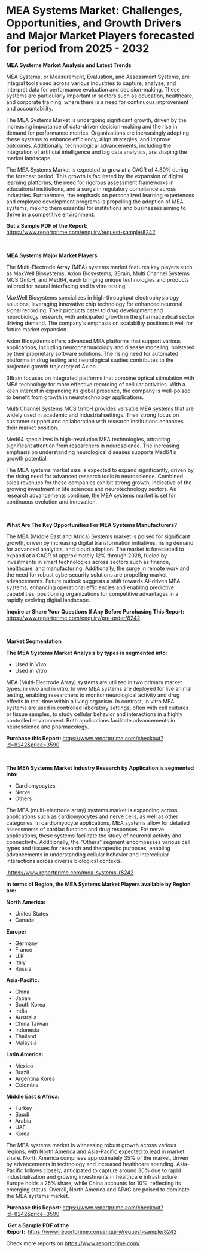 <p><h1>MEA Systems Market: Challenges, Opportunities, and Growth Drivers and Major Market Players forecasted for period from 2025 - 2032</h1></p><p><strong>MEA Systems Market Analysis and Latest Trends</strong></p>
<p><p>MEA Systems, or Measurement, Evaluation, and Assessment Systems, are integral tools used across various industries to capture, analyze, and interpret data for performance evaluation and decision-making. These systems are particularly important in sectors such as education, healthcare, and corporate training, where there is a need for continuous improvement and accountability.</p><p>The MEA Systems Market is undergoing significant growth, driven by the increasing importance of data-driven decision-making and the rise in demand for performance metrics. Organizations are increasingly adopting these systems to enhance efficiency, align strategies, and improve outcomes. Additionally, technological advancements, including the integration of artificial intelligence and big data analytics, are shaping the market landscape. </p><p>The MEA Systems Market is expected to grow at a CAGR of 4.80% during the forecast period. This growth is facilitated by the expansion of digital learning platforms, the need for rigorous assessment frameworks in educational institutions, and a surge in regulatory compliance across industries. Furthermore, the emphasis on personalized learning experiences and employee development programs is propelling the adoption of MEA systems, making them essential for institutions and businesses aiming to thrive in a competitive environment.</p></p>
<p><strong>Get a Sample PDF of the Report:&nbsp;</strong> <a href="https://www.reportprime.com/enquiry/request-sample/8242?utm_campaign=2274&utm_medium=2&utm_source=Github&utm_content=ia&utm_term=19032025&utm_id=mea-systems">https://www.reportprime.com/enquiry/request-sample/8242</a></p>
<p>&nbsp;</p>
<p><strong>MEA Systems Major Market Players</strong></p>
<p><p>The Multi-Electrode Array (MEA) systems market features key players such as MaxWell Biosystems, Axion Biosystems, 3Brain, Multi Channel Systems MCS GmbH, and Med64, each bringing unique technologies and products tailored for neural interfacing and in vitro testing.</p><p>MaxWell Biosystems specializes in high-throughput electrophysiology solutions, leveraging innovative chip technology for enhanced neuronal signal recording. Their products cater to drug development and neurobiology research, with anticipated growth in the pharmaceutical sector driving demand. The company's emphasis on scalability positions it well for future market expansion.</p><p>Axion Biosystems offers advanced MEA platforms that support various applications, including neuropharmacology and disease modeling, bolstered by their proprietary software solutions. The rising need for automated platforms in drug testing and neurological studies contributes to the projected growth trajectory of Axion.</p><p>3Brain focuses on integrated platforms that combine optical stimulation with MEA technology for more effective recording of cellular activities. With a keen interest in expanding its global presence, the company is well-poised to benefit from growth in neurotechnology applications.</p><p>Multi Channel Systems MCS GmbH provides versatile MEA systems that are widely used in academic and industrial settings. Their strong focus on customer support and collaboration with research institutions enhances their market position.</p><p>Med64 specializes in high-resolution MEA technologies, attracting significant attention from researchers in neuroscience. The increasing emphasis on understanding neurological diseases supports Med64’s growth potential.</p><p>The MEA systems market size is expected to expand significantly, driven by the rising need for advanced research tools in neuroscience. Combined sales revenues for these companies exhibit strong growth, indicative of the growing investment in life sciences and neurotechnology sectors. As research advancements continue, the MEA systems market is set for continuous evolution and innovation.</p></p>
<p>&nbsp;</p>
<p><strong>What Are The Key Opportunities For MEA Systems Manufacturers?</strong></p>
<p><p>The MEA (Middle East and Africa) Systems market is poised for significant growth, driven by increasing digital transformation initiatives, rising demand for advanced analytics, and cloud adoption. The market is forecasted to expand at a CAGR of approximately 12% through 2028, fueled by investments in smart technologies across sectors such as finance, healthcare, and manufacturing. Additionally, the surge in remote work and the need for robust cybersecurity solutions are propelling market advancements. Future outlook suggests a shift towards AI-driven MEA systems, enhancing operational efficiencies and enabling predictive capabilities, positioning organizations for competitive advantages in a rapidly evolving digital landscape.</p></p>
<p><strong>Inquire or Share Your Questions If Any Before Purchasing This Report:</strong> <a href="https://www.reportprime.com/enquiry/pre-order/8242?utm_campaign=2274&utm_medium=2&utm_source=Github&utm_content=ia&utm_term=19032025&utm_id=mea-systems">https://www.reportprime.com/enquiry/pre-order/8242</a></p>
<p>&nbsp;</p>
<p><strong>Market Segmentation</strong></p>
<p><strong>The MEA Systems Market Analysis by types is segmented into:</strong></p>
<p><ul><li>Used in Vivo</li><li>Used in Vitro</li></ul></p>
<p><p>MEA (Multi-Electrode Array) systems are utilized in two primary market types: in vivo and in vitro. In vivo MEA systems are deployed for live animal testing, enabling researchers to monitor neurological activity and drug effects in real-time within a living organism. In contrast, in vitro MEA systems are used in controlled laboratory settings, often with cell cultures or tissue samples, to study cellular behavior and interactions in a highly controlled environment. Both applications facilitate advancements in neuroscience and pharmacology.</p></p>
<p><strong>Purchase this Report:&nbsp;</strong><a href="https://www.reportprime.com/checkout?id=8242&price=3590&utm_campaign=2274&utm_medium=2&utm_source=Github&utm_content=ia&utm_term=19032025&utm_id=mea-systems">https://www.reportprime.com/checkout?id=8242&price=3590</a></p>
<p>&nbsp;</p>
<p><strong>The MEA Systems Market Industry Research by Application is segmented into:</strong></p>
<p><ul><li>Cardiomyocytes</li><li>Nerve</li><li>Others</li></ul></p>
<p><p>The MEA (multi-electrode array) systems market is expanding across applications such as cardiomyocytes and nerve cells, as well as other categories. In cardiomyocyte applications, MEA systems allow for detailed assessments of cardiac function and drug responses. For nerve applications, these systems facilitate the study of neuronal activity and connectivity. Additionally, the "Others" segment encompasses various cell types and tissues for research and therapeutic purposes, enabling advancements in understanding cellular behavior and intercellular interactions across diverse biological contexts.</p></p>
<p><a href="https://www.reportprime.com/mea-systems-r8242?utm_campaign=2274&utm_medium=2&utm_source=Github&utm_content=ia&utm_term=19032025&utm_id=mea-systems">&nbsp;https://www.reportprime.com/mea-systems-r8242</a></p>
<p><strong>In terms of Region, the MEA Systems Market Players available by Region are:</strong></p>
<p>
    <p> <strong> North America: </strong>
        <ul>
            <li>United States</li>
            <li>Canada</li>
        </ul>
        </p> 
    <p> <strong> Europe: </strong>
        <ul>
            <li>Germany</li>
            <li>France</li>
            <li>U.K.</li>
            <li>Italy</li>
            <li>Russia</li>
        </ul>
        </p> 
    <p> <strong> Asia-Pacific: </strong>
        <ul>
            <li>China</li>
            <li>Japan</li>
            <li>South Korea</li>
            <li>India</li>
            <li>Australia</li>
            <li>China Taiwan</li>
            <li>Indonesia</li>
            <li>Thailand</li>
            <li>Malaysia</li>
        </ul>
        </p> 
    <p> <strong> Latin America: </strong>
        <ul>
            <li>Mexico</li>
            <li>Brazil</li>
            <li>Argentina Korea</li>
            <li>Colombia</li>
        </ul>
        </p> 
    <p> <strong> Middle East & Africa: </strong>
        <ul>
            <li>Turkey</li>
            <li>Saudi</li>
            <li>Arabia</li>
            <li>UAE</li>
            <li>Korea</li>
        </ul>
    </p>
    </p>
<p><p>The MEA systems market is witnessing robust growth across various regions, with North America and Asia-Pacific expected to lead in market share. North America comprises approximately 35% of the market, driven by advancements in technology and increased healthcare spending. Asia-Pacific follows closely, anticipated to capture around 30% due to rapid industrialization and growing investments in healthcare infrastructure. Europe holds a 25% share, while China accounts for 10%, reflecting its emerging status. Overall, North America and APAC are poised to dominate the MEA systems market.</p></p>
<p><strong>Purchase this Report: </strong><a href="https://www.reportprime.com/checkout?id=8242&price=3590&utm_campaign=2274&utm_medium=2&utm_source=Github&utm_content=ia&utm_term=19032025&utm_id=mea-systems">https://www.reportprime.com/checkout?id=8242&price=3590</a></p>
<p>&nbsp;<strong>Get a Sample PDF of the Report:&nbsp;&nbsp;</strong><a href="https://www.reportprime.com/enquiry/request-sample/8242?utm_campaign=2274&utm_medium=2&utm_source=Github&utm_content=ia&utm_term=19032025&utm_id=mea-systems">https://www.reportprime.com/enquiry/request-sample/8242</a></p>
<p><strong></strong></p>
<p>Check more reports on <a href="https://www.reportprime.com/?utm_campaign=2274&utm_medium=2&utm_source=Github&utm_content=ia&utm_term=19032025&utm_id=mea-systems">https://www.reportprime.com/</a></p>